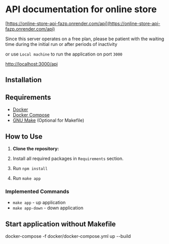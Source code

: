 # API documentation for online store

[https://online-store-api-fazp.onrender.com/api](https://online-store-api-fazp.onrender.com/api)

Since this server operates on a free plan, please be patient with
the waiting time during the initial run or after periods of inactivity

or use `Local machine` to run the application on port `3000`

<http://localhost:3000/api>

## Installation

## Requirements

- [Docker](https://www.docker.com/get-started)
- [Docker Compose](https://docs.docker.com/compose/install/)
- [GNU Make](https://www.gnu.org/software/make/) (Optional for Makefile)

## How to Use

1. **Clone the repository:**

2. Install all required packages in `Requirements` section.

3. Run `npm install`

4. Run `make app`

### Implemented Commands

- `make app` - up application
- `make app-down` - down application

## Start application without Makefile

docker-compose -f docker/docker-compose.yml up --build
